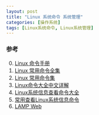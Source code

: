 ```yaml
---
layout: post
title: "Linux 系统命令 系统管理"
categories: [操作系统]
tags: [Linux系统命令, Linux系统管理]
---
```




### 参考
0. [Linux 命令手册][6]
0. [Linux 常用命令全集][5]
0. [Linux 常用命令集][4]
0. [Linux命令大全中文详解][0]
1. [Linux系统信息查看命令大全][1]
2. [常用查看Linux系统信息命令][2]
3. [LAMP Web][3]


[0]: http://zpz.name/linux-command/ "Linux命令大全中文详解"
[1]: http://blog.charlee.li/linux-sysinfo-cmds/ "Linux系统信息查看命令大全"
[2]: http://liguxk.blog.51cto.com/129038/152912 "常用查看Linux系统信息命令"
[3]: http://www.lampweb.org/ "LAMP Web"
[4]: http://man.linuxde.net/ "Linux 常用命令集"
[5]: http://itlab.idcquan.com/linux/special/linuxcom/Index.html "Linux 常用命令全集"
[6]: http://linux.51yip.com/ "Linux 命令手册"